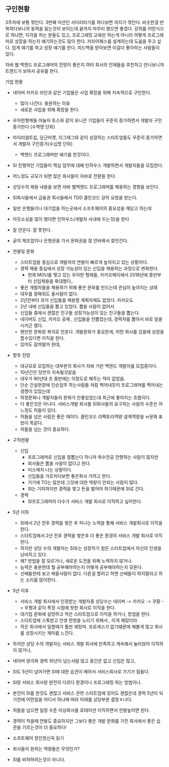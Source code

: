 ## 구인현황
3주차에 보통 꺾인다. 3번째 미션인 사다리타기를 하다보면 의지가 꺾인다.
비슷한걸 반복하다보니까 동력을 잃는것이 보이는데 끝까지 마무리 했으면 좋겠다.
강의를 어떤식으로 하냐면, 지각을 하는 분들도 있고, 프로그래밍 교육만 하는게 아니라
어떻게 프로그래머로 성장을 하는지 얘기하는것도 많이 한다.
커리어패스를 설계하는데 도움을 주고 싶다.
업계 얘기를 하고 성장 얘기를 한다.
피드백을 받아보면 이걸더 좋아하는 사람들이 있다.

자바 웹 백엔드 프로그래머의 전망이 좋은지 여러 회사의 인재들을 추천하고 만나보니까
트렌드가 보여서 공유를 한다.

기업 현황
- 네이버 카카오 라인과 같은 기업들은 사업 확장을 위해 지속적으로 구인한다.
    - 많이 나간다. 충원하는 이유
    - 새로운 사업을 위해 확장을 한다.
- 우아한형제들 야놀자 토스와 같이 유니콘 기업들이 꾸준히 증가하면서 개발자 구인 증가한다 (수백명 단위)
- 마이리얼트립, 당근마켓, 지그재그와 같이 성장하는 스타트업들도 꾸준히 증가하면서 개발자 구인증가(수십명 단위)
    - 백엔드 프로그래머만 얘기를 한것이다.
- SI 진행하던 기업들이 핵심 업무에 대해 인하우스 개발하면서 개발자들을 모집한다.
- 어느정도 규모가 되면 많은 회사들이 자바로 전환을 한다.
- 상당수의 채용 내용을 보면 자바 웹백엔드 프로그래머를 채용하는 경향을 보인다.
- SI회사들에서 금융권 회사들에서 TDD 클린코드 강의 요청을 받는다.
- 일반 은행들이나 대기업을 하는곳에서 소프트웨어의 중요성을 깨닫고 하는데
- 아웃소싱을 많이 했다면 인하우스(개발자 사내에 두는것)을 한다
- 잘 안온다. 잘 못한다.
- 굳이 제조업이나 은행권을 가서 문화권을 잘 안바꿔서 잘안간다.

- 연봉및 문화
    - 스타트업을 중심으로 개발자의 연봉이 빠르게 높아지고 있는 상황이다.
    - 경력 채용 중심에서 성장 가능성이 있는 신입을 채용하는 과정으로 변화한다.
        - 현재 MOU를 맺고 있는 우아한 형제들, 카카오페이에서 2018년에 중반부터 신입채용을 확대했다,.
    - 좋은 개발자들을 채용하기 위해 좋은 문화를 만드는데 관심이 높아지는 상태
    - 대우를 잘해줘도 올사람이 없다.
    - 2년전부터 과거 신입들을 채용할 계획자체도 없었다. 카카오도
    - 2년 내에 신입들을 뽑고 있었다. 뽑을 사람이 없어서
    - 신입들 중에서 괜찮은 친구들 성장가능성이 있는 친구들을 뽑는다.
    - 네이버도 신입, 카카오 공채 , 신입들을 안뽑았는데, 경력자를 뽑아서 바로 일을 시키곤 했다.
    - 왠만한 문화랑 복지로 안온다. 개발문화가 중요한게, 어떤 회사를 갔을때 성장을 할수있다면 이직을 한다.
    - 있어도 갈까말까 한데,
- 향후 전망
    - 대규모로 모집하는 대부분의 회사가 자바 기반 백엔드 개발자를 모집중이다.
    - 10년간은 당연히 지속될것같음
    - 대우가 90년대 초 중반에는 이정도로 해주는 적이 없었음.
    - 단순 건설현장에 단순업무 하는사람들 처럼 찍어내듯이 프로그래머를 찍어내는 경향이 있었는데
    - 하청문화나 개발자들의 문화가 안좋았었는데 최근에 좋아지는 흐름이다.
    - 다 좋은것은 아니다. 서비스개발 회사들 SI회사들의 요구하는 사람의 수준은 어느정도 허들이 있다. 
    - 허들을 넘은 사람은 좋은 때이다. 클린코드 리팩토리역량 설계역량을 ㅂ문화 표방이 똑같다.
    - 허들을 넘는 것이 중요하다.

- 구직현황
    - 신입
        - 프로그래머로 신입을 잘뽑는다 하니까 복수전공 전향하는 사람이 많지만
        - 회사들은 뽑을 사람이 없다고 한다.
        - 미스매치 나는 상황이다.
        - 신입들을 가르치다보면 좋은회사 가려고 한다.
        - 거기에 TO는 많은데 그것에 대한 역량이 안되는 사람이 많다.
        - SI는 기피하지만 경력을 쌓고 돈을 벌어야 하기때문에 SI로 간다.
    - 경력
        - SI프로그래머의 다수가 서비스 개발 회사로 이직하고 싶어한다.

- 5년 이하
    - SI에서 2년 전후 경력을 쌓은 후 피나는 노력을 통해 서비스 개발회사로 이직을 한다.
    - 스타트업에서 2년 전후 경력을 쌓은후 더 좋은 환경의 서비스 개발 회사로 이직한다.
    - 하지만 상당 수의 개발자는 SI또는 성장하기 힘든 스타트업에서 자신의 인생을 낭비하고 있다.
    - 왜? 방법을 잘 모르거나, 새로운 도전을 위해 노력하지 않거나.
    - 능력은 충분한데 뭘 공부해야하는지 어떻게 공부해야하는지 모른다.
    - 선배들한테 보고 배울사람이 없다. 다른걸 할려고 하면 선배들이 하지말라고 하는 소리를 많이한다.
- 5년 이후
    - 서비스 개발 회사에서 인정받는 개발자중 상당수는 네이버 -> 카카오 -> 쿠팡 -> 우형과 같이 특정 시점에 핫한 회사로 이직을 한다.
    - 대기업 문화에 실망하고 작은 스타트업으로 이직을 하거나, 창업을 한다.
    - 스타트업에 스톡받고 인생 한방을 노리기 위해서 , 이게 재밌더라
    - 작은 회사에서 일할때가 훨씬 재밌따. 프로세스가 없기떄문에 해볼게 많고 회사를 성장시키는 재미를 느낀다.
- 하지만 상당 수의 개발자는 서비스 개발 회사에 만족하고 계속해서 눌러앉아 이직하지 않거나,
- 네이버 양극화 경력 10년이 넘는사람 많고 중간은 없고 신입은 많고,
- SI도 5년이 넘어가면 SI에 대한 습관이 베어서 서비스회사로 가기가 힘들다.
- SI랑 서비스 회사랑 완전히 다르다 환경이나 프로그래밍 하는 방법이나.
- 본인이 SI를 한것도 괜찮고 서비스 관련 스타트업에 있어도 괜찮은데 경력 5년이 되기전에 어떤일을 어디서 하냐에 따라 미래를 상당부분 결정ㅎ나다. 
- 허들을 넘으면 일정 수준 이상회사를 로테이션 이직하면서 연봉높이면 된다.

- 경력이 적을때 연봉도 중요하지만 그보다 좋은 개발 문화를 가진 회사에서 좋은 습관을 기르는것이 더 중요하다!

- 소프트웨어 장인정신꼭 읽기
- 회사들이 원하는 역량들은 무엇인가?
- SI를 비하하려는것이 아니다. 

